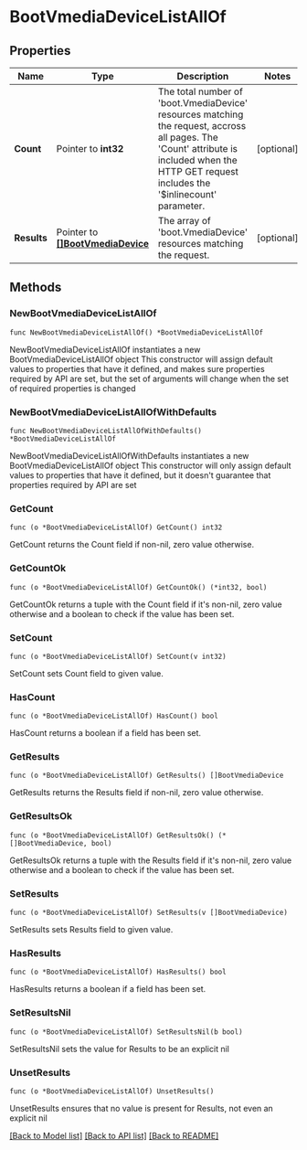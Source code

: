 # BootVmediaDeviceListAllOf

## Properties

Name | Type | Description | Notes
------------ | ------------- | ------------- | -------------
**Count** | Pointer to **int32** | The total number of &#39;boot.VmediaDevice&#39; resources matching the request, accross all pages. The &#39;Count&#39; attribute is included when the HTTP GET request includes the &#39;$inlinecount&#39; parameter. | [optional] 
**Results** | Pointer to [**[]BootVmediaDevice**](boot.VmediaDevice.md) | The array of &#39;boot.VmediaDevice&#39; resources matching the request. | [optional] 

## Methods

### NewBootVmediaDeviceListAllOf

`func NewBootVmediaDeviceListAllOf() *BootVmediaDeviceListAllOf`

NewBootVmediaDeviceListAllOf instantiates a new BootVmediaDeviceListAllOf object
This constructor will assign default values to properties that have it defined,
and makes sure properties required by API are set, but the set of arguments
will change when the set of required properties is changed

### NewBootVmediaDeviceListAllOfWithDefaults

`func NewBootVmediaDeviceListAllOfWithDefaults() *BootVmediaDeviceListAllOf`

NewBootVmediaDeviceListAllOfWithDefaults instantiates a new BootVmediaDeviceListAllOf object
This constructor will only assign default values to properties that have it defined,
but it doesn't guarantee that properties required by API are set

### GetCount

`func (o *BootVmediaDeviceListAllOf) GetCount() int32`

GetCount returns the Count field if non-nil, zero value otherwise.

### GetCountOk

`func (o *BootVmediaDeviceListAllOf) GetCountOk() (*int32, bool)`

GetCountOk returns a tuple with the Count field if it's non-nil, zero value otherwise
and a boolean to check if the value has been set.

### SetCount

`func (o *BootVmediaDeviceListAllOf) SetCount(v int32)`

SetCount sets Count field to given value.

### HasCount

`func (o *BootVmediaDeviceListAllOf) HasCount() bool`

HasCount returns a boolean if a field has been set.

### GetResults

`func (o *BootVmediaDeviceListAllOf) GetResults() []BootVmediaDevice`

GetResults returns the Results field if non-nil, zero value otherwise.

### GetResultsOk

`func (o *BootVmediaDeviceListAllOf) GetResultsOk() (*[]BootVmediaDevice, bool)`

GetResultsOk returns a tuple with the Results field if it's non-nil, zero value otherwise
and a boolean to check if the value has been set.

### SetResults

`func (o *BootVmediaDeviceListAllOf) SetResults(v []BootVmediaDevice)`

SetResults sets Results field to given value.

### HasResults

`func (o *BootVmediaDeviceListAllOf) HasResults() bool`

HasResults returns a boolean if a field has been set.

### SetResultsNil

`func (o *BootVmediaDeviceListAllOf) SetResultsNil(b bool)`

 SetResultsNil sets the value for Results to be an explicit nil

### UnsetResults
`func (o *BootVmediaDeviceListAllOf) UnsetResults()`

UnsetResults ensures that no value is present for Results, not even an explicit nil

[[Back to Model list]](../README.md#documentation-for-models) [[Back to API list]](../README.md#documentation-for-api-endpoints) [[Back to README]](../README.md)


